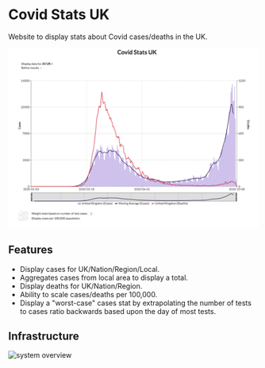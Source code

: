 # Covid Stats UK
Website to display stats about Covid cases/deaths in the UK.

![website image](readme-pages/images/website.png)

## Features
* Display cases for UK/Nation/Region/Local.
* Aggregates cases from local area to display a total.
* Display deaths for UK/Nation/Region.
* Ability to scale cases/deaths per 100,000.
* Display a "worst-case" cases stat by extrapolating the number 
of tests to cases ratio backwards based upon the day of most tests.

## Infrastructure

![system overview](http://www.plantuml.com/plantuml/proxy?cache=no&src=https://raw.githubusercontent.com/MikeWooster/covidstats/master/readme-pages/diagram.puml)
